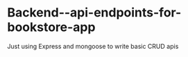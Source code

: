 # Backend--api-endpoints-for-bookstore-app
Just using Express and mongoose to write basic CRUD apis
